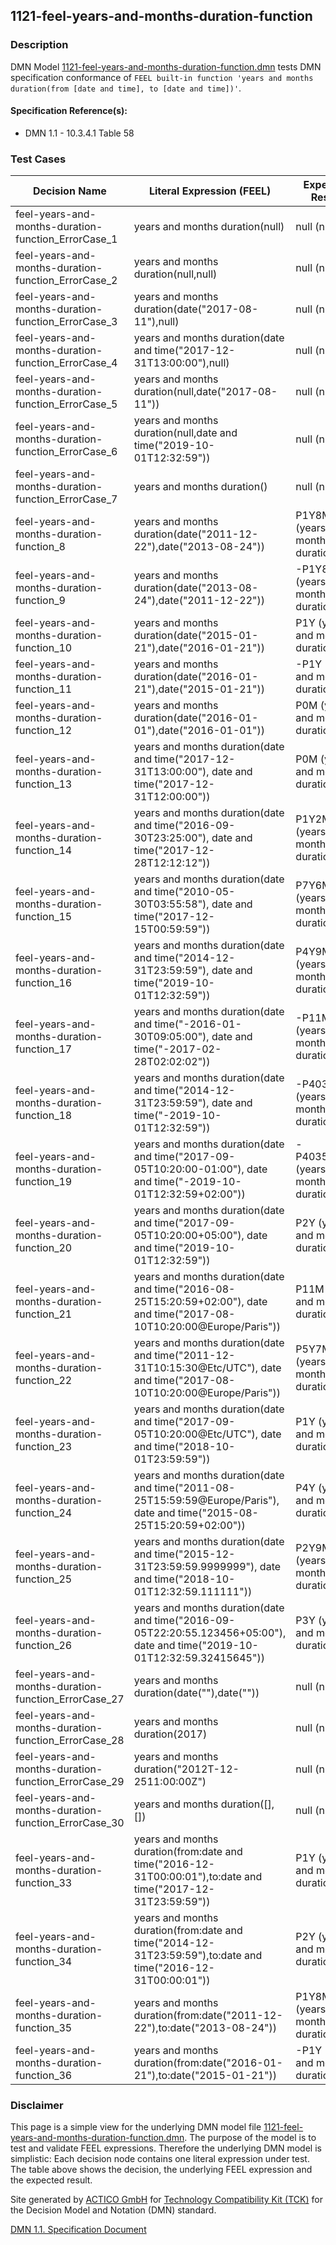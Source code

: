 1121-feel-years-and-months-duration-function
--------------------

### Description ###

DMN Model [1121-feel-years-and-months-duration-function.dmn](./1121-feel-years-and-months-duration-function.dmn) tests DMN specification conformance of `FEEL built-in function 'years and months duration(from [date and time], to [date and time])'`.

#### Specification Reference(s): ####
 * DMN 1.1 - 10.3.4.1 Table 58

### Test Cases ###

|Decision Name| Literal Expression (FEEL) | Expected Result|
|-------------|-------------------------- |----------------|
|feel-years-and-months-duration-function_ErrorCase_1|years and months duration(null)|null (null)|
|feel-years-and-months-duration-function_ErrorCase_2|years and months duration(null,null)|null (null)|
|feel-years-and-months-duration-function_ErrorCase_3|years and months duration(date("2017-08-11"),null)|null (null)|
|feel-years-and-months-duration-function_ErrorCase_4|years and months duration(date and time("2017-12-31T13:00:00"),null)|null (null)|
|feel-years-and-months-duration-function_ErrorCase_5|years and months duration(null,date("2017-08-11"))|null (null)|
|feel-years-and-months-duration-function_ErrorCase_6|years and months duration(null,date and time("2019-10-01T12:32:59"))|null (null)|
|feel-years-and-months-duration-function_ErrorCase_7|years and months duration()|null (null)|
|feel-years-and-months-duration-function_8|years and months duration(date("2011-12-22"),date("2013-08-24"))|P1Y8M (years and months duration)|
|feel-years-and-months-duration-function_9|years and months duration(date("2013-08-24"),date("2011-12-22"))|-P1Y8M (years and months duration)|
|feel-years-and-months-duration-function_10|years and months duration(date("2015-01-21"),date("2016-01-21"))|P1Y (years and months duration)|
|feel-years-and-months-duration-function_11|years and months duration(date("2016-01-21"),date("2015-01-21"))|-P1Y (years and months duration)|
|feel-years-and-months-duration-function_12|years and months duration(date("2016-01-01"),date("2016-01-01"))|P0M (years and months duration)|
|feel-years-and-months-duration-function_13|years and months duration(date and time("2017-12-31T13:00:00"), date and time("2017-12-31T12:00:00"))|P0M (years and months duration)|
|feel-years-and-months-duration-function_14|years and months duration(date and time("2016-09-30T23:25:00"), date and time("2017-12-28T12:12:12"))|P1Y2M (years and months duration)|
|feel-years-and-months-duration-function_15|years and months duration(date and time("2010-05-30T03:55:58"), date and time("2017-12-15T00:59:59"))|P7Y6M (years and months duration)|
|feel-years-and-months-duration-function_16|years and months duration(date and time("2014-12-31T23:59:59"), date and time("2019-10-01T12:32:59"))|P4Y9M (years and months duration)|
|feel-years-and-months-duration-function_17|years and months duration(date and time("-2016-01-30T09:05:00"), date and time("-2017-02-28T02:02:02"))|-P11M (years and months duration)|
|feel-years-and-months-duration-function_18|years and months duration(date and time("2014-12-31T23:59:59"), date and time("-2019-10-01T12:32:59"))|-P4033Y2M (years and months duration)|
|feel-years-and-months-duration-function_19|years and months duration(date and time("2017-09-05T10:20:00-01:00"), date and time("-2019-10-01T12:32:59+02:00"))|-P4035Y11M (years and months duration)|
|feel-years-and-months-duration-function_20|years and months duration(date and time("2017-09-05T10:20:00+05:00"), date and time("2019-10-01T12:32:59"))|P2Y (years and months duration)|
|feel-years-and-months-duration-function_21|years and months duration(date and time("2016-08-25T15:20:59+02:00"), date and time("2017-08-10T10:20:00@Europe/Paris"))|P11M (years and months duration)|
|feel-years-and-months-duration-function_22|years and months duration(date and time("2011-12-31T10:15:30@Etc/UTC"), date and time("2017-08-10T10:20:00@Europe/Paris"))|P5Y7M (years and months duration)|
|feel-years-and-months-duration-function_23|years and months duration(date and time("2017-09-05T10:20:00@Etc/UTC"), date and time("2018-10-01T23:59:59"))|P1Y (years and months duration)|
|feel-years-and-months-duration-function_24|years and months duration(date and time("2011-08-25T15:59:59@Europe/Paris"), date and time("2015-08-25T15:20:59+02:00"))|P4Y (years and months duration)|
|feel-years-and-months-duration-function_25|years and months duration(date and time("2015-12-31T23:59:59.9999999"), date and time("2018-10-01T12:32:59.111111"))|P2Y9M (years and months duration)|
|feel-years-and-months-duration-function_26|years and months duration(date and time("2016-09-05T22:20:55.123456+05:00"), date and time("2019-10-01T12:32:59.32415645"))|P3Y (years and months duration)|
|feel-years-and-months-duration-function_ErrorCase_27|years and months duration(date(""),date(""))|null (null)|
|feel-years-and-months-duration-function_ErrorCase_28|years and months duration(2017)|null (null)|
|feel-years-and-months-duration-function_ErrorCase_29|years and months duration("2012T-12-2511:00:00Z")|null (null)|
|feel-years-and-months-duration-function_ErrorCase_30|years and months duration([],[])|null (null)|
|feel-years-and-months-duration-function_33|years and months duration(from:date and time("2016-12-31T00:00:01"),to:date and time("2017-12-31T23:59:59"))|P1Y (years and months duration)|
|feel-years-and-months-duration-function_34|years and months duration(from:date and time("2014-12-31T23:59:59"),to:date and time("2016-12-31T00:00:01"))|P2Y (years and months duration)|
|feel-years-and-months-duration-function_35|years and months duration(from:date("2011-12-22"),to:date("2013-08-24"))|P1Y8M (years and months duration)|
|feel-years-and-months-duration-function_36|years and months duration(from:date("2016-01-21"),to:date("2015-01-21"))|-P1Y (years and months duration)|

         

### Disclaimer ###
This page is a simple view for the underlying DMN model file [1121-feel-years-and-months-duration-function.dmn](./1121-feel-years-and-months-duration-function.dmn).
The purpose of the model is to test and validate FEEL expressions. Therefore the underlying DMN model is simplistic:
Each decision node contains one literal expression under test. The table above shows the decision, the underlying FEEL expression and the expected result.

Site generated by [ACTICO GmbH](https://actico.com) for [Technology Compatibility Kit (TCK)](https://dmn-tck.github.io/tck/) for the Decision Model and Notation (DMN) standard.

[DMN 1.1. Specification Document](http://www.omg.org/spec/DMN/1.1/) 
  
